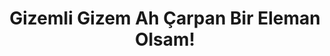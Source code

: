 ---
order: 6
title:  "Gizemli Gizem Ah Çarpan Bir Eleman Olsam!"
img: "assets/images/slides/3.jpg"
mobile-img: "assets/images/slides/3m.jpg"
href: "/kitaplar/gizemli-gizem-ah-bir-carpan-eleman-olsam"
target: "" # _blank
---